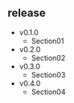 ## release

- v0.1.0
  - Section01
- v0.2.0
  - Section02
- v0.3.0
  - Section03
- v0.4.0
  - Section04
